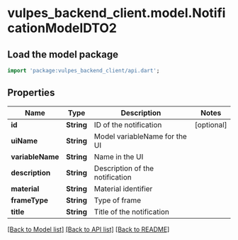 # vulpes_backend_client.model.NotificationModelDTO2

## Load the model package
```dart
import 'package:vulpes_backend_client/api.dart';
```

## Properties
Name | Type | Description | Notes
------------ | ------------- | ------------- | -------------
**id** | **String** | ID of the notification | [optional] 
**uiName** | **String** | Model variableName for the UI | 
**variableName** | **String** | Name in the UI | 
**description** | **String** | Description of the notification | 
**material** | **String** | Material identifier | 
**frameType** | **String** | Type of frame | 
**title** | **String** | Title of the notification | 

[[Back to Model list]](../README.md#documentation-for-models) [[Back to API list]](../README.md#documentation-for-api-endpoints) [[Back to README]](../README.md)


